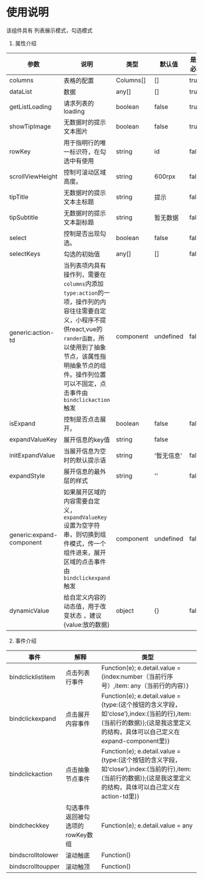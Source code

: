# 使用说明

该组件具有 列表展示模式，勾选模式

1. 属性介绍  

| 参数 | 说明 | 类型 | 默认值 | 是否必填 |
|-----|-----|-----|-----|-----|
|columns|	表格的配置	| Columns[] | [] | true |
|dataList|	数据	| any[] | [] |	true |
|getListLoading|	请求列表的loading 	| boolean | false| true |
|showTipImage|	无数据时的提示文本图片	| boolean | false| true |
|rowKey|	用于指明行的唯一标识符，在勾选中有使用	| string | id | false |
|scrollViewHeight|控制可滚动区域高度。|string| 600rpx|false |
|tipTitle|	无数据时的提示文本主标题   | string | 提示 | false |
|tipSubtitle|	无数据时的提示文本副标题 	| string |  暂无数据| false |
|select|	控制是否出现勾选。 	| boolean | false| false |
|selectKeys|	勾选的初始值 	| any[] | []| false |
|generic:action-td|	当列表项内具有操作列，需要在`columns`内添加`type:action`的一项，操作列的内容往往需要自定义，小程序不提供react,vue的`rander函数`，所以使用到了抽象节点，该属性指明抽象节点的组件。操作列位置可以不固定，点击事件由`bindclickaction`触发	| component |undefined | false |
|isExpand|	控制是否点击展开。 	| boolean | false|false |
|expandValueKey|	展开信息的key值 	| string | false |
|initExpandValue|	当展开信息为空时的默认提示语 	| string | '暂无信息' |false |
|expandStyle|	 展开信息的最外层的样式	| string | ''|false |
|generic:expand-component| 如果展开区域的内容需要自定义，`expandValueKey`设置为空字符串，则切换到组件模式，传一个组件进来，展开区域的点击事件由`bindclickexpand`触发	| component | undefined |false |
|dynamicValue|	给自定义内容的动态值，用于改变状态 ，建议{value:放的数据}	| object | {} |false |
  
  
2. 事件介绍  

|事件 | 解释| 类型|
|-----|-----|-----|
|bindclicklistitem| 点击列表行事件  |Function(e);  e.detail.value = {index:number（当前行序号）,item: any（当前行的内容）}
|bindclickexpand| 点击展开内容事件  |Function(e); e.detail.value = {type:(这个按钮的含义字段，如‘close’),index:(当前的行),item:(当前行的数据)};(这是我这里定义的结构，具体可以自己定义在expand-component里)}
|bindclickaction| 点击抽象节点事件 |Function(e); e.detail.value = {type:(这个按钮的含义字段，如‘close’),index:(当前的行),item:(当前行的数据)};(这是我这里定义的结构，具体可以自己定义在action-td里)}
|bindcheckkey| 勾选事件 返回被勾选项的rowKey数组 |Function(e); e.detail.value = any[](数组内每一项是rowKey字段定义的数据的toString()结果)
|bindscrolltolower| 滚动触底 | Function() 
|bindscrolltoupper| 滚动触顶 | Function()